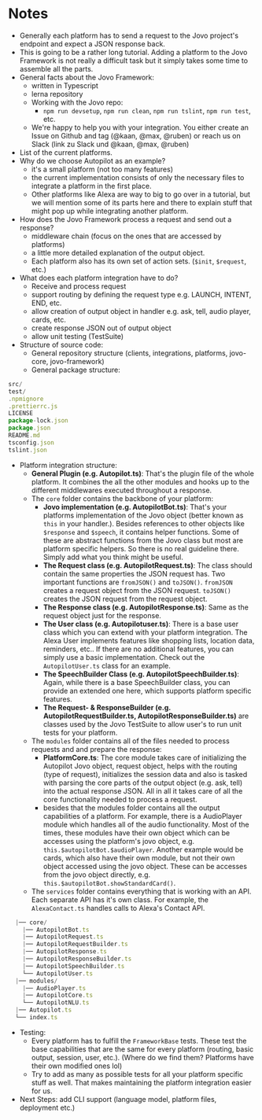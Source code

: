 # Notes

* Generally each platform has to send a request to the Jovo project's endpoint and expect a JSON response back.
* This is going to be a rather long tutorial. Adding a platform to the Jovo Framework is not really a difficult task but it simply takes some time to assemble all the parts.
* General facts about the Jovo Framework:
  * written in Typescript
  * lerna repository
  * Working with the Jovo repo:
    * `npm run devsetup`, `npm run clean`, `npm run tslint`, `npm run test`, etc.
  * We're happy to help you with your integration. You either create an Issue on Github and tag (@kaan, @max, @ruben) or reach us on Slack (link zu Slack und @kaan, @max, @ruben)
* List of the current platforms.
* Why do we choose Autopilot as an example?
  * it's a small platform (not too many features)
  * the current implementation consists of only the necessary files to integrate a platform in the first place.
  * Other platforms like Alexa are way to big to go over in a tutorial, but we will mention some of its parts here and there to explain stuff that might pop up while integrating another platform.
* How does the Jovo Framework process a request and send out a response?
  * middleware chain (focus on the ones that are accessed by platforms)
  * a little more detailed explanation of the output object.
  * Each platform also has its own set of action sets. (`$init`, `$request`, etc.)
* What does each platform integration have to do?
  * Receive and process request
  * support routing by defining the request type e.g. LAUNCH, INTENT, END, etc.
  * allow creation of output object in handler e.g. ask, tell, audio player, cards, etc.
  * create response JSON out of output object
  * allow unit testing (TestSuite)
* Structure of source code:
  * General repository structure (clients, integrations, platforms, jovo-core, jovo-framework)
  * General package structure:
```js
src/
test/
.npmignore
.prettierrc.js
LICENSE
package-lock.json
package.json
README.md
tsconfig.json
tslint.json
```

  * Platform integration structure:
    * **General Plugin (e.g. Autopilot.ts)**: That's the plugin file of the whole platform. It combines the all the other modules and hooks up to the different middlewares executed throughout a response.
    * The `core` folder contains the backbone of your platform:
      * **Jovo implementation (e.g. AutopilotBot.ts)**: That's your platforms implementation of the Jovo object (better known as `this` in your handler.). Besides references to other objects like `$response` and `$speech`, it contains helper functions. Some of these are abstract functions from the Jovo class but most are platform specific helpers. So there is no real guideline there. Simply add what you think might be useful.
      * **The Request class (e.g. AutopilotRequest.ts)**: The class should contain the same properties the JSON request has. Two important functions are `fromJSON()` and `toJSON()`. `fromJSON` creates a request object from the JSON request. `toJSON()` creates the JSON request from the request object.
      * **The Response class (e.g. AutopilotResponse.ts)**: Same as the request object just for the response.
      * **The User class (e.g. Autopilotuser.ts)**: There is a base user class which you can extend with your platform integration. The Alexa User implements features like shopping lists, location data, reminders, etc.. If there are no additional features, you can simply use a basic implementation. Check out the `AutopilotUser.ts` class for an example.
      * **The SpeechBuilder Class (e.g. AutopilotSpeechBuilder.ts)**: Again, while there is a base SpeechBuilder class, you can provide an extended one here, which supports platform specific features.
      * **The Request- & ResponseBuilder (e.g. AutopilotRequestBuilder.ts, AutopilotResponseBuilder.ts)** are classes used by the Jovo TestSuite to allow user's to run unit tests for your platform.
    * The `modules` folder contains all of the files needed to process requests and and prepare the response:
      * **PlatformCore.ts**: The core module takes care of initializing the Autopilot Jovo object, request object, helps with the routing (type of request), initializes the session data and also is tasked with parsing the core parts of the output object (e.g. ask, tell) into the actual response JSON. All in all it takes care of all the core functionality needed to process a request.
      * besides that the modules folder contains all the output capabilities of a platform. For example, there is a AudioPlayer module which handles all of the audio functionality. Most of the times, these modules have their own object which can be accesses using the platform's jovo object, e.g. `this.$autopilotBot.$audioPlayer`. Another example would be cards, which also have their own module, but not their own object accessed using the jovo object. These can be accesses from the jovo object directly, e.g. `this.$autopilotBot.showStandardCard()`. 
    * The `services` folder contains everything that is working with an API. Each separate API has it's own class. For example, the `AlexaContact.ts` handles calls to Alexa's Contact API. 
```js
  |── core/
    |── AutopilotBot.ts
    |── AutopilotRequest.ts
    |── AutopilotRequestBuilder.ts
    |── AutopilotResponse.ts
    |── AutopilotResponseBuilder.ts
    |── AutopilotSpeechBuilder.ts
    └── AutopilotUser.ts
  |── modules/
    |── AudioPlayer.ts
    |── AutopilotCore.ts
    └── AutopilotNLU.ts
  |── Autopilot.ts
  └── index.ts
```
* Testing:
  * Every platform has to fulfill the `FrameworkBase` tests. These test the base capabilities that are the same for every platform (routing, basic output, session, user, etc.). (Where do we find them? Platforms have their own modified ones lol)
  * Try to add as many as possible tests for all your platform specific stuff as well. That makes maintaining the platform integration easier for us.
* Next Steps: add CLI support (language model, platform files, deployment etc.)
